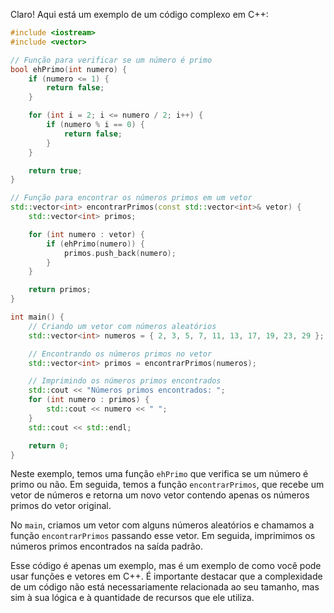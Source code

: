Claro! Aqui está um exemplo de um código complexo em C++:

```cpp
#include <iostream>
#include <vector>

// Função para verificar se um número é primo
bool ehPrimo(int numero) {
    if (numero <= 1) {
        return false;
    }

    for (int i = 2; i <= numero / 2; i++) {
        if (numero % i == 0) {
            return false;
        }
    }

    return true;
}

// Função para encontrar os números primos em um vetor
std::vector<int> encontrarPrimos(const std::vector<int>& vetor) {
    std::vector<int> primos;

    for (int numero : vetor) {
        if (ehPrimo(numero)) {
            primos.push_back(numero);
        }
    }

    return primos;
}

int main() {
    // Criando um vetor com números aleatórios
    std::vector<int> numeros = { 2, 3, 5, 7, 11, 13, 17, 19, 23, 29 };

    // Encontrando os números primos no vetor
    std::vector<int> primos = encontrarPrimos(numeros);

    // Imprimindo os números primos encontrados
    std::cout << "Números primos encontrados: ";
    for (int numero : primos) {
        std::cout << numero << " ";
    }
    std::cout << std::endl;

    return 0;
}
```

Neste exemplo, temos uma função `ehPrimo` que verifica se um número é primo ou não. Em seguida, temos a função `encontrarPrimos`, que recebe um vetor de números e retorna um novo vetor contendo apenas os números primos do vetor original.

No `main`, criamos um vetor com alguns números aleatórios e chamamos a função `encontrarPrimos` passando esse vetor. Em seguida, imprimimos os números primos encontrados na saída padrão.

Esse código é apenas um exemplo, mas é um exemplo de como você pode usar funções e vetores em C++. É importante destacar que a complexidade de um código não está necessariamente relacionada ao seu tamanho, mas sim à sua lógica e à quantidade de recursos que ele utiliza.